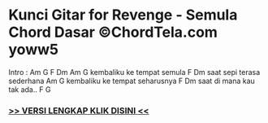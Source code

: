 
 # Kunci Gitar for Revenge - Semula Chord Dasar ©ChordTela.com yoww5


Intro : Am G F Dm Am G kembaliku ke tempat semula F Dm saat sepi terasa sederhana Am G kembaliku ke tempat seharusnya F Dm saat di mana kau tak ada.. F G

###  <a href="https://shortlighzx.web.app?sq=Kunci Gitar for Revenge - Semula Chord Dasar ©ChordTela.com"> >> VERSI LENGKAP KLIK DISINI << </a>
